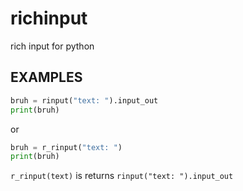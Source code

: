 # richinput
rich input for python


## EXAMPLES
```py
bruh = rinput("text: ").input_out
print(bruh)
```
or
```py
bruh = r_rinput("text: ")
print(bruh)
```

`r_rinput(text)` is returns `rinput("text: ").input_out`
